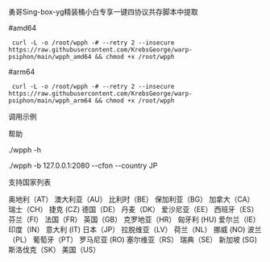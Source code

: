 勇哥Sing-box-yg精装桶小白专享一键四协议共存脚本中提取

 #amd64
     
     curl -L -o /root/wpph -# --retry 2 --insecure https://raw.githubusercontent.com/KrebsGeorge/warp-psiphon/main/wpph_amd64 && chmod +x /root/wpph
#arm64
     
     curl -L -o /root/wpph -# --retry 2 --insecure https://raw.githubusercontent.com/KrebsGeorge/warp-psiphon/main/wpph_arm64 && chmod +x /root/wpph

调用示例

帮助

./wpph -h

./wpph -b 127.0.0.1:2080 --cfon --country JP

支持国家列表

奥地利（AT）
澳大利亚（AU）
比利时（BE）
保加利亚（BG）
加拿大（CA）
瑞士（CH）
捷克 (CZ)
德国（DE）
丹麦（DK）
爱沙尼亚（EE）
西班牙（ES）
芬兰（FI）
法国（FR）
英国（GB）
克罗地亚（HR）
匈牙利 (HU)
爱尔兰（IE）
印度（IN）
意大利 (IT)
日本（JP）
拉脱维亚（LV）
荷兰（NL）
挪威 (NO)
波兰（PL）
葡萄牙（PT）
罗马尼亚 (RO)
塞尔维亚（RS）
瑞典（SE）
新加坡 (SG)
斯洛伐克（SK）
美国（US）
